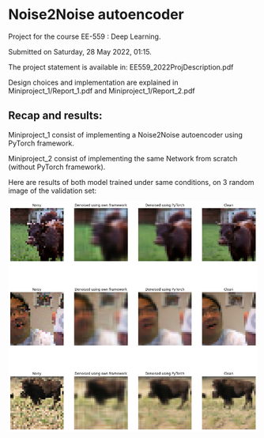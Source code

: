 # Noise2Noise autoencoder
Project for the course EE-559 : Deep Learning.

Submitted on Saturday, 28 May 2022, 01:15.

The project statement is available in: EE559_2022ProjDescription.pdf

Design choices and implementation are explained in Miniproject_1/Report_1.pdf and Miniproject_1/Report_2.pdf

## Recap and results:
Miniproject_1 consist of implementing a Noise2Noise autoencoder using PyTorch framework.

Miniproject_2 consist of implementing the same Network from scratch (without PyTorch framework).

Here are results of both model trained under same conditions, on 3 random image of the validation set:

[![IMAGE ALT TEXT HERE](https://github.com/TemryL/Noise2Noise/blob/main/results.png)](https://github.com/TemryL/Noise2Noise/blob/main)
